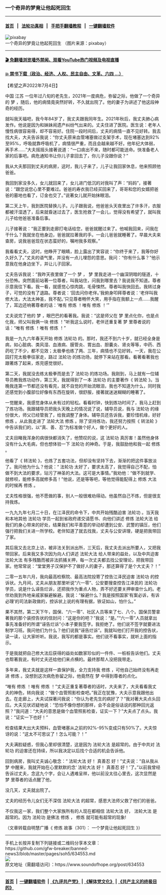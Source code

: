 ### 一个奇异的梦竟让他起死回生
------------------------

#### [首页](https://github.com/gfw-breaker/banned-news3/blob/master/README.md) &nbsp;&nbsp;|&nbsp;&nbsp; [法轮功真相](https://github.com/begood0513/basic/blob/master/README.md)  &nbsp;&nbsp;|&nbsp;&nbsp; [手把手翻墙教程](https://github.com/gfw-breaker/guides/wiki)  &nbsp;&nbsp;|&nbsp;&nbsp; [一键翻墙软件](https://github.com/gfw-breaker/nogfw/blob/master/README.md)  



<div><img alt="pixabay" src="https://img.soundofhope.org/2022-06/alone-4672965_1280-1654967524256.jpg"/>
<br/><figcaption class="caption">
 一个奇异的梦竟让他起死回生 （图片来源：pixabay）
</figcaption></div><hr/>

#### [ 🎬  免翻墙浏览墙外禁闻、观看YouTube热门视频及电视直播](https://github.com/gfw-breaker/HelloWorld)

#### [ 💥  禁书下载（政治、经济、人权、民主自由、文革、六四 ...）](https://github.com/gfw-breaker/books/blob/master/README.md)

<div><div class="Content__Wrapper sc-1bvya0-0 grZQxZ">
 <p class="meta-top">
  <span class="meta">
   【希望之声2022年7月4日】
  </span>
 </p>
 <p style="margin-bottom:11px">
  中国
  <ok href="/term/10920">
   江苏
  </ok>
  一位年过八旬的老先生，2021年一度病危，弥留之际，他做了一个奇异的
  <ok href="/term/7611">
   梦
  </ok>
  ，随后，他的病情竟突然好转，不久就出院了。他的妻子为讲述了他这段神奇的经历。
 </p>
 <p>
  就叫我天福吧，我今年84岁了，我丈夫跟我同年生。2021年秋后，我丈夫肺心病发作。他说是因为和妹妹闹遗产纠纷气出来的。丈夫住进了医院。医生说：老年人慢性病很容易得，却不容易好。住院一段时间后，丈夫的病情一直不见好转。我去找大夫，大夫告诉我说：“你丈夫原来血管堵塞做过支架手术，现在堵塞达到92%至95%，呼吸就靠呼吸机了，病情很严重，而且会越来越不好。他年纪大体弱，再手术……”大夫摇摇头接著说道：“一口痰出不来，随时都可能送命。快准备老人家的后事吧。病危通知书让你儿子拿回去了，你儿子没跟你说？”
 </p>
 <p>
  我从大夫那回到丈夫的病房，这时，我儿子来了，儿子让我回家休息，他来照顾他爸爸。
 </p>
 <p>
  我回到家没多久，女儿就回来了，女儿进门低沉的对我叫了声：“妈妈”，接著说：“跟您说您心里不要难过。爸爸的寿衣我已经买回来了，哥哥和您的女婿把爸爸的墓地也看了，订金也交了。”说著女儿就开始抹眼泪。
 </p>
 <p>
  第二天上午，我到医院替换儿子。儿子跟我说，他爸爸头天夜里出了许多汗，衣服都被汗湿透了，后来就昏迷过去了，医生抢救了一会儿，觉得没有希望了，就叫我儿子给他爸爸准备后事。
 </p>
 <p>
  儿子接著说：“我正要到走廊打电话给您，爸爸就醒过来了。他喊我回来，问我在干什么？我就坐在他身边，爸爸就拉著我的手。一会儿爸爸就睡著了。早晨大夫来查房，说我爸爸现在状态蛮好的，嘱咐我多观察。”
 </p>
 <p>
  我看看丈夫，这时，他睁开了眼睛，脸上露出了笑容说：“你终于来了，我等你好久好久了。”丈夫的语气里，并没有一点儿埋怨的意思。我问：“你有什么事？”他示意我在他身边坐下，并让儿子回家。
 </p>
 <p>
  丈夫告诉我说：“我昨天夜里做了一个
  <ok href="/term/7611">
   梦
  </ok>
  ，
  <ok href="/term/7611">
   梦
  </ok>
  里我走进一个幽深阴暗的隧道，十分恐怖。突然面前站著一位尊者，叫我站住，问我到哪里去？我说我不知道。尊者示意我往下看。我一看，就感觉心惊肉跳，毛骨悚然。尊者叫我快回去。我转过身子，可觉的没有了退路。尊者说：‘回去问你老伴。’我俯身叩拜尊者说：‘老伴叫我修大法，大法太神圣，我不配。’只见尊者畅怀大笑，用手指在我额上一点……我醒了，耳边还响著尊者的话：‘唯有
  <ok href="/term/554195">
   修炼
  </ok>
  ！唯有
  <ok href="/term/554195">
   修炼
  </ok>
  ！’”
 </p>
 <p>
  丈夫说完了他的
  <ok href="/term/7611">
   梦
  </ok>
  ，眼巴巴的看著我。我说：“这是师父在
  <ok href="/term/7611">
   梦
  </ok>
  里点化你，也是点化我，师父叫我俩一块
  <ok href="/term/554195">
   修炼
  </ok>
  ！”听我这么说时，老伴还重复著
  <ok href="/term/7611">
   梦
  </ok>
  里尊者说的话：“唯有
  <ok href="/term/554195">
   修炼
  </ok>
  ！唯有
  <ok href="/term/554195">
   修炼
  </ok>
  ！”
 </p>
 <p>
  我是一九九六年春天开始
  <ok href="/term/554195">
   修炼
  </ok>
  <ok href="/term/968">
   法轮功
  </ok>
  的。那时，我还不到六十岁，就已经全身是病，如心脏病、类风湿、血液病、膜管炎、胃出血、胆囊炎、肾炎等等，中药、西药吃了不少，都不见效；太极拳也练了两、三年，病情也不见好转。一天，我在公园打完太极拳往家走，路过
  <ok href="/term/968">
   法轮功
  </ok>
  的炼功场，就停下来站在那看。看著看著我也跟著炼了起来，炼完感觉很好。
 </p>
 <p>
  第二天，我就没去练太极拳而是去了
  <ok href="/term/968">
   法轮功
  </ok>
  的炼功场。我刚到，马上就有一位辅导员教我炼功动作，第三天，我就得到了一本
  <ok href="/term/968">
   法轮功
  </ok>
  的主要著作《
  <ok href="/term/4799">
   转法轮
  </ok>
  》。当晚我连第一节都还没有看完，就不自觉的开始流眼泪，我也不知道为什么，同时我还感觉到小腹部位好像有东西在旋转，很舒服，接著就迷迷糊糊的睡著了。
 </p>
 <p>
  一觉醒来，我感觉身体从未有过的轻松。看看时钟，快到炼功时间了，我马上赶到了炼功场。我跟辅导员把我头天晚上的情况说了说，辅导员说，我与
  <ok href="/term/968">
   法轮功
  </ok>
  的缘份很大，师父已经管我了，给我调整了身体。辅导员还告诉我，要珍惜机缘，好好
  <ok href="/term/554195">
   修炼
  </ok>
  。从此我走进了
  <ok href="/term/8055">
   法轮大法
  </ok>
  <ok href="/term/554195">
   修炼
  </ok>
  。除了坚持炼功，我还努力按照《
  <ok href="/term/4799">
   转法轮
  </ok>
  》中告诉我们的，以“真、善、忍”为标准做个好人，做个更好的人。
 </p>
 <p>
  丈夫目睹我浑身的病很快都消失了，他赞叹的说，这
  <ok href="/term/968">
   法轮功
  </ok>
  真厉害！虽然他身体没有什么大毛病，但也想体验一下
  <ok href="/term/968">
   法轮功
  </ok>
  的神奇。于是，我鼓励他和我一起
  <ok href="/term/554195">
   修炼
  </ok>
  。
 </p>
 <p>
  他看了《
  <ok href="/term/4799">
   转法轮
  </ok>
  》，也炼了五套功法，但却没有坚持下去，渐渐的把这件事放淡了。我问他为什么？他说：“
  <ok href="/term/968">
   法轮功
  </ok>
  太好了，要求太高了，我觉得自己不配，怕做不到大法的要求，玷污了神圣的大法。这可是大事情。”我劝他：“做不到就学、就修呗，能修多高就修多高！”他说，还是等等吧，等他觉得能配得上
  <ok href="/term/554195">
   修炼
  </ok>
  大法的时候再
  <ok href="/term/554195">
   修炼
  </ok>
  。
 </p>
 <p>
  丈夫性格很强，他不愿做的事，别人一般很难劝得动。他虽然自己不炼，但是很支持我炼。
 </p>
 <p>
  一九九九年七月二十日，在江泽民的命令下，中共开始残酷迫害
  <ok href="/term/968">
   法轮功
  </ok>
  。当天我和本地其他
  <ok href="/term/968">
   法轮功
  </ok>
  学员一起到省政府递交请愿书、向他们讲述
  <ok href="/term/554195">
   修炼
  </ok>
  <ok href="/term/8055">
   法轮大法
  </ok>
  给我们的身心带来的好处，结果我们和平善意的举动却遭到公安、武警的镇压，他们强行把我们关进一所学校。老伴知道了就去找我，丈夫与公安讲理，硬是把我带回了家。
 </p>
 <p>
  其后我又去北京上访，被非法关到派出所，三天后，我丈夫去派出所要人，又把我带回家。后来我又多次因为向人们讲述
  <ok href="/term/8055">
   法轮大法
  </ok>
  给人带来的益处，以及中共迫害
  <ok href="/term/8055">
   法轮大法
  </ok>
  有多残酷而被非法抓捕关押，每一次丈夫都去找公安理论，把我带回家。他常常说：“堂堂男子汉保护不了做好人的妻子，那还算得了是个大丈夫？！”
 </p>
 <p>
  二零一五年六月，我向最高检察院、最高法院投寄了控告江泽民迫害
  <ok href="/term/968">
   法轮功
  </ok>
  的控诉状。九月间，丈夫从朋友那里听说“六一零”、公安要搜查控告江泽民的
  <ok href="/term/968">
   法轮功
  </ok>
  学员，说是什么诬告烂诉，还把我作为重点人物，弄不好还要关押审查什么的。老伴劝我到外地亲戚家躲避躲避。我说：“躲避什么？我是按照国家‘有案必诉，有诉必理’的司法新政做的，控诉状上说的有理有据，铁证如山，怕什么。”
 </p>
 <p>
  果不其然，第二天下午，国保、“六一零”、社区人员等来了七、八个。国保员警拿著我的那个装控告状的信封问：“这是你的吧？”我说：“是。”“六一零”人员就拿出事先准备好的所谓“诬告烂诉”小本子要我签字。我拒绝了。他们说不签字就要进法制学习班。我问他们为什么？他们说我“诬告烂诉”。我就叫他们打开我的控告状，读一读，让大家听听。我说，我写的都是事实。他们说不看事实，就听上面的指示。
 </p>
 <p>
  于是我就把自己修大法后获得的益处如数家珍似的一件件、一桩桩告诉他们。丈夫也帮著我说，有时丈夫还给他们来点横的。最终那帮人没把我带走。
 </p>
 <p>
  多年来，我丈夫就是这样一直保护我，全力支持我
  <ok href="/term/554195">
   修炼
  </ok>
  ，可他自己始终没有再走进
  <ok href="/term/554195">
   修炼
  </ok>
  。没想到这次病危弥留之际，他竟然在
  <ok href="/term/7611">
   梦
  </ok>
  中得到尊者的点化。
 </p>
 <p>
  “唯有
  <ok href="/term/554195">
   修炼
  </ok>
  ！唯有
  <ok href="/term/554195">
   修炼
  </ok>
  ！”丈夫正重复著尊者的话时，大夫来了，大夫看看我丈夫的神色，转向我说：“做个血管照影检查吧。”我正在犹豫，大夫示意我跟他出去。在走廊上，大夫试探著问我说：“你认为老先生的病好了？”我对著大夫点头回应。大夫见状迟疑地说：“恐怕不像你想的那样，会不会是俗话说的那种回光返照？”我问道：“大夫的意思是做个血管照影检查，证实一下？”大夫点了点头。我说：“证实一下也好！”
 </p>
 <p>
  检查结果大出大夫预料，血管堵塞从之前的92%-95%变成只有50%了。大夫惊讶的说：“这太不可思议了！怎么可能？！”
 </p>
 <p>
  大夫满脸疑惑，但我心里却很清楚，这是因为
  <ok href="/term/8055">
   法轮大法
  </ok>
  是超常的。由于中共对
  <ok href="/term/968">
   法轮功
  </ok>
  的迫害还在持续，所以我决定以后找个合适的机会告诉他。
 </p>
 <p>
  回到病房，我叫丈夫诚心敬念：“
  <ok href="/term/8055">
   法轮大法
  </ok>
  好！
  <ok href="/term/7789">
   真善忍
  </ok>
  好！”丈夫说：“自从我从
  <ok href="/term/7611">
   梦
  </ok>
  中醒来，我就开始在心里默默的念‘
  <ok href="/term/8055">
   法轮大法
  </ok>
  好！
  <ok href="/term/7789">
   真善忍
  </ok>
  好！’了。”以前我曾经告诉过丈夫，念这九个字，会让人遇难呈祥，他以前没太往心里去，这次显然是
  <ok href="/term/7611">
   梦
  </ok>
  里尊者的话点醒了他，
 </p>
 <p>
  没几天，丈夫就出院了。
 </p>
 <p>
  丈夫的经历令儿女们无不深信
  <ok href="/term/8055">
   法轮大法
  </ok>
  的超常，感恩大法师父救了他们的爸爸。
 </p>
 <p>
  不仅我这一家，我们整个大家族所有的人现在都相信
  <ok href="/term/8055">
   法轮大法
  </ok>
  好，
  <ok href="/term/8055">
   法轮大法
  </ok>
  是超常的。因为
  <ok href="/term/968">
   法轮功
  </ok>
  是佛法
  <ok href="/term/554195">
   修炼
  </ok>
  ，
  <ok href="/term/554195">
   修炼
  </ok>
  就可能有超常的现象!
 </p>
 <p>
  （文章转载自明慧广播《
  <ok href="/term/554195">
   修炼
  </ok>
  故事（301）：
  <ok href="https://www.mhradio.org/showprogram/13574.html">
   一个梦竟让他起死回生
  </ok>
  》）
 </p>
</div>
</div>
<hr/>
手机上长按并复制下列链接或二维码分享本文章：<br/>
https://github.com/gfw-breaker/banned-news3/blob/master/pages/soh5/634553.md <br/>
<a href='https://github.com/gfw-breaker/banned-news3/blob/master/pages/soh5/634553.md'><img src='https://github.com/gfw-breaker/banned-news3/blob/master/pages/soh5/634553.md.png'/></a> <br/>
原文地址（需翻墙访问）：https://www.soundofhope.org/post/634553


------------------------
#### [首页](https://github.com/gfw-breaker/banned-news3/blob/master/README.md) &nbsp;|&nbsp; [一键翻墙软件](https://github.com/gfw-breaker/nogfw/blob/master/README.md) &nbsp;| [《九评共产党》](https://github.com/gfw-breaker/9ping.md/blob/master/README.md#九评之一评共产党是什么) | [《解体党文化》](https://github.com/gfw-breaker/jtdwh.md/blob/master/README.md) | [《共产主义的终极目的》](https://github.com/gfw-breaker/gczydzjmd.md/blob/master/README.md)


<img src='http://gfw-breaker.win/banned-news3/pages/soh5/634553.md' width='0px' height='0px'/>
